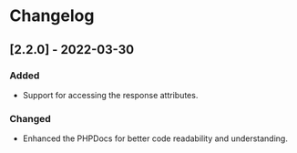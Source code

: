 # Changelog

## [2.2.0] - 2022-03-30

### Added
- Support for accessing the response attributes.

### Changed
- Enhanced the PHPDocs for better code readability and understanding.